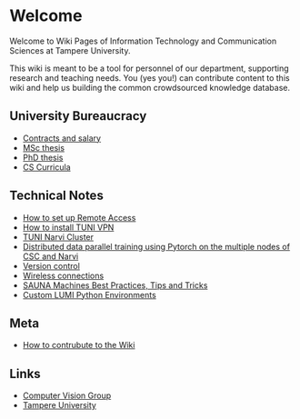 # Welcome

Welcome to Wiki Pages of Information Technology and Communication Sciences at Tampere University.

This wiki is meant to be a tool for personnel of our department, supporting research and teaching needs. You (yes you!) can contribute content to this wiki and help us building the common crowdsourced knowledge database.

## University Bureaucracy

- [Contracts and salary](University-Bureaucracy/employee.md)
- [MSc thesis](University-Bureaucracy/msc_thesis.md)
- [PhD thesis](University-Bureaucracy/phd_thesis.md)
- [CS Curricula](University-Bureaucracy/cs_curricula.md)

## Technical Notes

- [How to set up Remote Access](Technical-Notes/how-to-set-up-remote-access.md)
- [How to install TUNI VPN](Technical-Notes/install-tuni-vpn.md)
- [TUNI Narvi Cluster](Technical-Notes/tuni-narvi-cluster.md)
- [Distributed data parallel training using Pytorch on the multiple nodes of CSC and Narvi](Technical-Notes/Distributed_dataparallel_pytorch.md)
- [Version control](Technical-Notes/version_control.md)
- [Wireless connections](Technical-Notes/wifi.md)
- [SAUNA Machines Best Practices, Tips and Tricks](Technical-Notes/sauna-machines-tips-and-tricks.md)
- [Custom LUMI Python Environments](Technical-Notes/custom_LUMI_python_envs.md)

## Meta

- [How to contrubute to the Wiki](Meta/how-to-contribute.md)

## Links

- [Computer Vision Group](https://research.tuni.fi/vision/)
- [Tampere University](https://www.tuni.fi/en)
